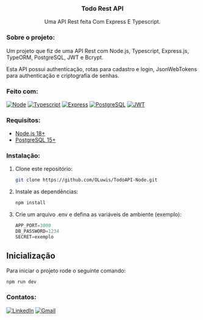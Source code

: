 <div align="center">
  <h3 align="center">Todo Rest API</h3>

  <p align="center">
    Uma API Rest feita Com Express E Typescript.
  </p>
</div>

### Sobre o projeto:

Um projeto que fiz de uma API Rest com Node.js, Typescript, Express.js, TypeORM, PostgreSQL, JWT e Bcrypt.

Esta API possui authenticação, rotas para cadastro e login, JsonWebTokens para authenticação e criptografia de senhas.

### Feito com:

[![Node][Node.js]][Node-url]
[![Typescript][Typescript]][Typescript-url]
[![Express][Express.js]][Express-url]
[![PostgreSQL][PostgreSQL]][PostgreSQL-url]
[![JWT][JWT]][JWT-url]

### Requisitos:

* [Node.js 18+][Node-url]
* [PostgreSQL 15+][PostgreSQL-url]

### Instalação:

1. Clone este repositório:
   ```sh
   git clone https://github.com/OLuwis/TodoAPI-Node.git
   ```

2. Instale as dependências:
   ```sh
   npm install
   ```

3. Crie um arquivo .env e defina as variáveis de ambiente (exemplo):
   ```js
   APP_PORT=3000
   DB_PASSWORD=1234
   SECRET=exemplo
   ```

## Inicialização

Para iniciar o projeto rode o seguinte comando:

   ```sh
   npm run dev
   ```

### Contatos:

[![LinkedIn][LinkedIn]][Linkedin-url]
[![Gmail][Gmail]][Gmail-url]

<!-- LINKS -->
[LinkedIn]: https://img.shields.io/badge/LinkedIn-0A66C2?logo=linkedin&logoColor=fff&style=for-the-badge
[Linkedin-url]: https://linkedin.com/in/luismiguelreis

[Gmail]: https://img.shields.io/badge/Gmail-EA4335?logo=gmail&logoColor=fff&style=for-the-badge
[Gmail-url]: mailto:oluismrs@gmail.com

[Node.js]: https://img.shields.io/badge/Node.js-393?logo=nodedotjs&logoColor=fff&style=for-the-badge
[Node-url]: https://nodejs.org/

[Typescript]: https://img.shields.io/badge/TypeScript-3178C6?logo=typescript&logoColor=fff&style=for-the-badge
[Typescript-url]: https://typescriptlang.org/

[Express.js]: https://img.shields.io/badge/Express-000?logo=express&logoColor=fff&style=for-the-badge
[Express-url]: https://expressjs.com/pt-br/

[PostgreSQL]: https://img.shields.io/badge/PostgreSQL-4169E1?logo=postgresql&logoColor=fff&style=for-the-badge
[PostgreSQL-url]: https://postgresql.org/

[JWT]: https://img.shields.io/badge/JSON%20Web%20Tokens-000?logo=jsonwebtokens&logoColor=fff&style=for-the-badge
[JWT-url]: https://jwt.io/

[OpenWeatherMap-url]: https://openweathermap.org/